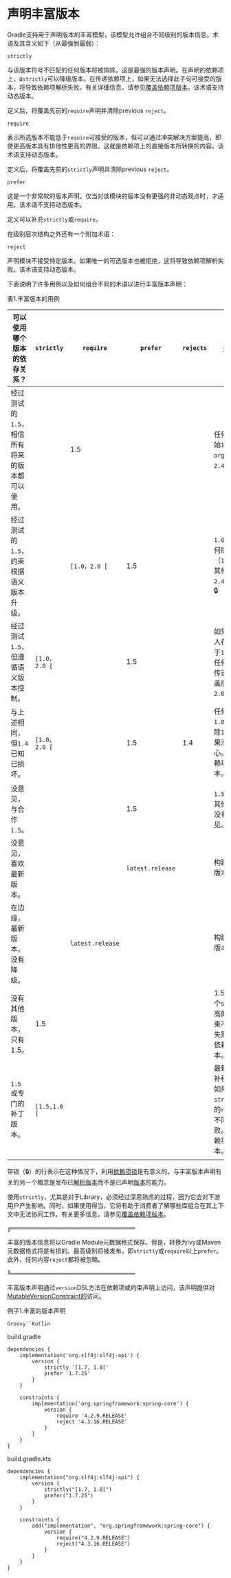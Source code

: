 # 声明丰富版本

Gradle支持用于声明版本的丰富模型，该模型允许组合不同级别的版本信息。术语及其含义如下（从最强到最弱）：

`strictly`


与该版本符号不匹配的任何版本将被排除。这是最强的版本声明。在声明的依赖项上，a`strictly`可以降级版本。在传递依赖项上，如果无法选择此子句可接受的版本，将导致依赖项解析失败。有关详细信息，请参见[覆盖依赖项版本](/md/降级版本并排除依赖项.md#覆盖传递依赖项版本)。该术语支持动态版本。

定义后，将覆盖先前的`require`声明并清除previous `reject`。

`require`

    

表示所选版本不能低于`require`可接受的版本，但可以通过冲突解决方案提高，即使更高版本具有排他性更高的界限。这就是依赖项上的直接版本所转换的内容。该术语支持动态版本。

定义后，将覆盖先前的`strictly`声明并清除previous `reject`。

`prefer`

    

这是一个非常软的版本声明。仅当对该模块的版本没有更强的非动态观点时，才适用。该术语不支持动态版本。

定义可以补充`strictly`或`require`。

在级别层次结构之外还有一个附加术语：

`reject`

    

声明模块不接受特定版本。如果唯一的可选版本也被拒绝，这将导致依赖项解析失败。该术语支持动态版本。

下表说明了许多用例以及如何组合不同的术语以进行丰富版本声明：

表1.丰富版本的用例
 
可以使用哪个版本的依存关系？| `strictly` | `require` | `prefer` | `rejects` |选择结果  
---|---  |---|---  |---|---    
经过测试的`1.5`，相信所有将来的版本都可以使用。|  |1.5|  |  |任何版本的开始`1.5`，相当于`org:foo:1.5`。`2.4`接受升级。  
经过测试的`1.5`，约束根据语义版本升级。|  |`[1.0，2.0 [`|1.5|  |`1.0`和之间的任何版本`2.0`（`1.5`如果没有其他人在乎）。`2.4`接受升级。  🔒  
经过测试`1.5`，但遵循语义版本控制。|`[1.0，2.0 [`|  |1.5|  |如果没有其他人在乎，则介于`1.0`和之间的任何版本。 从传递依赖项覆盖版本。 🔒`2.0``1.5`  
与上述相同，但`1.4`已知已损坏。|`[1.0，2.0 [`|  |1.5|1.4|任何版本之间`1.0`并`2.0`排除除`1.4`，`1.5`如果没有人关心。  从传递依赖项覆盖版本。  🔒    
没意见，与合作`1.5`。|  |  |1.5|  |`1.5` 如果没有其他意见，则没有其他意见。  
没意见，喜欢最新版本。|  |  |`latest.release`|  |构建时的最新版本。  🔒  
在边缘，最新版本，没有降级。|  |`latest.release`|  |  |构建时的最新版本。  🔒   
没有其他版本，只有1.5。|1.5|  |  |  |1.5，如果另一个`strict`或更高的`require`约束不同意，则失败。  从传递依赖项覆盖版本。  
`1.5` 或专门的补丁版本。|`[1.5,1.6 [`|  |  |  |最新的`1.5.x`修补程序版本，如果另一个`strict`或更高的`require`约束不同意，则失败。  从传递依赖项覆盖版本。  🔒  
  
带锁（🔒）的行表示在这种情况下，利用[依赖项锁](/md/锁定依赖版本.md)是有意义的。与丰富版本声明有关的另一个概念是发布已[解析版本](/md/Maven发布插件.md#自定义依赖版本)而不是已声明[版本](/md/Maven发布插件.md#自定义依赖版本)的能力。

使用`strictly`，尤其是对于Library，必须经过深思熟虑的过程，因为它会对下游用户产生影响。同时，如果使用得当，它将有助于消费者了解哪些库组合在其上下文中无法协同工作。有关更多信息，请参见[覆盖依赖项版本](/md/降级版本并排除依赖项.md#覆盖传递依赖项版本)。

╔═════════════════════════════  

丰富的版本信息将以Gradle
Module元数据格式保存。但是，转换为Ivy或Maven元数据格式将是有损的。最高级别将被发布，即`strictly`或`require`以上`prefer`。此外，任何内容`reject`都将被忽略。  
  
╚═════════════════════════════    
  
丰富版本声明通过`version`DSL方法在依赖项或约束声明上访问，该声明提供对[MutableVersionConstraint的](https://docs.gradle.org/6.7.1/javadoc/org/gradle/api/artifacts/MutableVersionConstraint.html)访问。

例子1.丰富的版本声明

`Groovy``Kotlin`

build.gradle

    
    
    dependencies {
        implementation('org.slf4j:slf4j-api') {
            version {
                strictly '[1.7, 1.8['
                prefer '1.7.25'
            }
        }
    
        constraints {
            implementation('org.springframework:spring-core') {
                version {
                    require '4.2.9.RELEASE'
                    reject '4.3.16.RELEASE'
                }
            }
        }
    }

build.gradle.kts

    
    
    dependencies {
        implementation("org.slf4j:slf4j-api") {
            version {
                strictly("[1.7, 1.8[")
                prefer("1.7.25")
            }
        }
    
        constraints {
            add("implementation", "org.springframework:spring-core") {
                version {
                    require("4.2.9.RELEASE")
                    reject("4.3.16.RELEASE")
                }
            }
        }
    }


